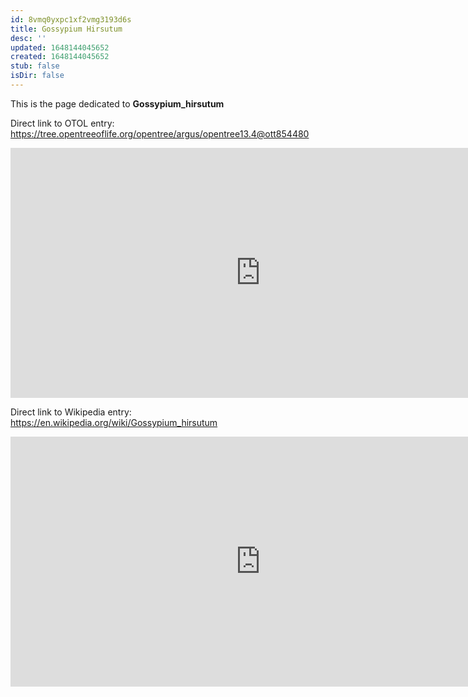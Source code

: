 ```yaml
---
id: 8vmq0yxpc1xf2vmg3193d6s
title: Gossypium Hirsutum
desc: ''
updated: 1648144045652
created: 1648144045652
stub: false
isDir: false
---
```

This is the page dedicated to **Gossypium_hirsutum**


Direct link to OTOL entry: https://tree.opentreeoflife.org/opentree/argus/opentree13.4@ott854480



<html>
    <body>
    <iframe src="https://tree.opentreeoflife.org/opentree/argus/opentree13.4@ott854480"
    width="800" height="400" frameborder="0" allowfullscreen> </iframe>
    </body>
</html>
    


Direct link to Wikipedia entry: https://en.wikipedia.org/wiki/Gossypium_hirsutum



<html>
    <body>
    <iframe src="https://en.wikipedia.org/wiki/Gossypium_hirsutum"
    width="800" height="400" frameborder="0" allowfullscreen> </iframe>
    </body>
</html>
    
